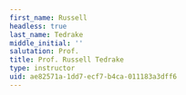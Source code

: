 ```yaml
---
first_name: Russell
headless: true
last_name: Tedrake
middle_initial: ''
salutation: Prof.
title: Prof. Russell Tedrake
type: instructor
uid: ae82571a-1dd7-ecf7-b4ca-011183a3dff6
---
```

